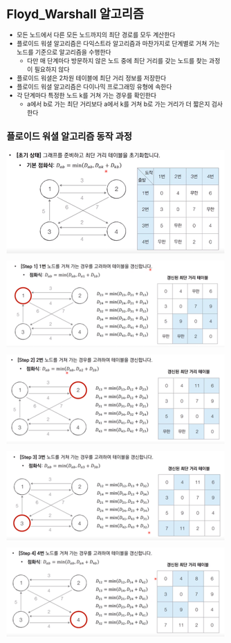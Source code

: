 # Floyd_Warshall 알고리즘

* 모든 노드에서 다른 모든 노드까지의 최단 경로를 모두 계산한다
* 플로이드 워셜 알고리즘은 다익스트라 알고리즘과 마찬가지로 단계별로 거쳐 가는 노드를 기준으로 알고리즘을 수행한다
  * 다만 매 단계마다 방문하지 않은 노드 중에 최단 거리를 갖는 노드를 찾는 과정이 필요하지 않다
* 플로이드 워셜은 2차원 테이블에 최단 거리 정보를 저장한다
* 플로이드 워셜 알고리즘은 다이나믹 프로그래밍 유형에 속한다
* 각 단계마다 특정한 노드 k를 거쳐 가는 경우를 확인한다
  * a에서 b로 가는 최단 거리보다 a에서 k를 거쳐 b로 가는 거리가 더 짧은지 검사한다

## 플로이드 워셜 알고리즘 동작 과정

![1](10_Floyd_Warshall.assets/1.png)

![2](10_Floyd_Warshall.assets/2.png)

![3](10_Floyd_Warshall.assets/3.png)

![4](10_Floyd_Warshall.assets/4.png)

![5](10_Floyd_Warshall.assets/5.png)

